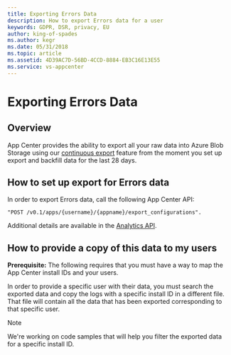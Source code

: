 ```yaml
---
title: Exporting Errors Data 
description: How to export Errors data for a user
keywords: GDPR, DSR, privacy, EU
author: king-of-spades
ms.author: kegr
ms.date: 05/31/2018 
ms.topic: article 
ms.assetid: 4D39AC7D-56BD-4CCD-8884-EB3C16E13E55
ms.service: vs-appcenter
---
```


# Exporting Errors Data

## Overview

App Center provides the ability to export all your raw data into Azure Blob Storage using our [continuous export](~/analytics/export.md) feature from the moment you set up export and backfill data for the last 28 days.

## How to set up export for Errors data

In order to export Errors data, call the following App Center API:

```
"POST /v0.1/apps/{username}/{appname}/export_configurations".
```

Additional details are available in the [Analytics API](https://openapi.appcenter.ms/#/export/ExportConfigurations_Create).

## How to provide a copy of this data to my users

**Prerequisite:** The following requires that you must have a way to map the App Center install IDs and your users.

In order to provide a specific user with their data, you must search the exported data and copy the logs with a specific install ID in a different file. That file will contain all the data that has been exported corresponding to that specific user.

> [!NOTE]
> We're working on code samples that will help you filter the exported data for a specific install ID.
